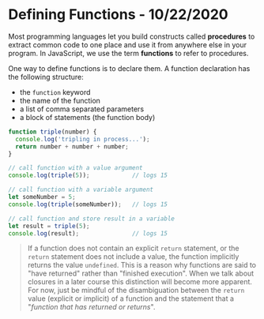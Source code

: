 
# Defining Functions - 10/22/2020

Most programming languages let you build constructs called **procedures** to extract common code to one place and use it from anywhere else in your program. In JavaScript, we use the term **functions** to refer to procedures.

One way to define functions is to declare them. A function declaration has the following structure:

* the `function` keyword
* the name of the function
* a list of comma separated parameters
* a block of statements (the function body)

```javascript
function triple(number) {
  console.log('tripling in process...');
  return number + number + number;
}

// call function with a value argument
console.log(triple(5));            // logs 15

// call function with a variable argument
let someNumber = 5;
console.log(triple(someNumber));   // logs 15

// call function and store result in a variable
let result = triple(5);
console.log(result);               // logs 15
```

> If a function does not contain an explicit `return` statement, or the `return` statement does not include a value, the function implicitly returns the value `undefined`. This is a reason why functions are said to "have returned" rather than "finished execution". When we talk about closures in a later course this distinction will become more apparent. For now, just be mindful of the disambiguation between the `return` value (explicit or implicit) of a function and the statement that a "*function that has returned or returns*".
